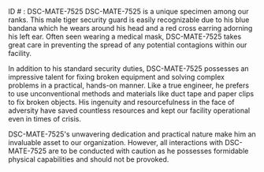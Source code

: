 ID # : DSC-MATE-7525
DSC-MATE-7525 is a unique specimen among our ranks. This male tiger security guard is easily recognizable due to his blue bandana which he wears around his head and a red cross earring adorning his left ear. Often seen wearing a medical mask, DSC-MATE-7525 takes great care in preventing the spread of any potential contagions within our facility. 

In addition to his standard security duties, DSC-MATE-7525 possesses an impressive talent for fixing broken equipment and solving complex problems in a practical, hands-on manner. Like a true engineer, he prefers to use unconventional methods and materials like duct tape and paper clips to fix broken objects. His ingenuity and resourcefulness in the face of adversity have saved countless resources and kept our facility operational even in times of crisis.

DSC-MATE-7525's unwavering dedication and practical nature make him an invaluable asset to our organization. However, all interactions with DSC-MATE-7525 are to be conducted with caution as he possesses formidable physical capabilities and should not be provoked.